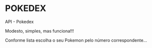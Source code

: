 # POKEDEX
 API - Pokedex
 
 Modesto, simples, mas funciona!!!
 
 Conforme lista escolha o seu Pokemon pelo número correspondente...
 
